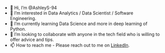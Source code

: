 - 👋 Hi, I’m @AshleyS-94
- 👀 I’m interested in Data Analytics / Data Scientist / Software Engineering.
- 🌱 I’m currently learning Data Science and more in deep learning of Python. 
- 💞️ I’m looking to collaborate with anyone in the tech field who is willing to offer advice and tips. 
- 📫 How to reach me - Please reach out to me on [LinkedIn](https://www.linkedin.com/in/ashley-simmons-lp/).

<!---
AshleyS-94/AshleyS-94 is a ✨ special ✨ repository because its `README.md` (this file) appears on your GitHub profile.
You can click the Preview link to take a look at your changes.
--->

